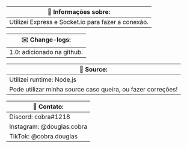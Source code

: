 | 📄 Informações sobre: |
|--------------------|
| Utilizei Express e Socket.io para fazer a conexão. |

| ✉️ Change-logs: |
|--------------------|
| 1.0: adicionado na github. |

| 💽 Source: |
|--------------------|
| Utilizei runtime: Node.js |
| Pode utilizar minha source caso queira, ou fazer correções! |

| 📲 Contato: |
|-------------|
| Discord: cobra#1218 |
| Instagram: @douglas.cobra |
| TikTok: @cobra.douglas |
